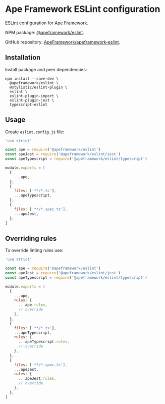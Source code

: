 # Ape Framework ESLint configuration

[ESLint](https://eslint.org) configuration for [Ape Framework](https://github.com/ApeFramework/apeframework).

NPM package: [@apeframework/eslint](https://www.npmjs.com/package/@apeframework/eslint).

GitHub repository: [ApeFramework/apeframework-eslint](https://github.com/ApeFramework/apeframework-eslint).

## Installation

Install package and peer dependencies:

```
npm install --save-dev \
  @apeframework/eslint \
  @stylistic/eslint-plugin \
  eslint \
  eslint-plugin-import \
  eslint-plugin-jest \
  typescript-eslint
```

## Usage

Create `eslint.config.js` file:

```js
'use strict'

const ape = require('@apeframework/eslint')
const apeJest = require('@apeframework/eslint/jest')
const apeTypescript = require('@apeframework/eslint/typescript')

module.exports = [
  {
    ...ape,
  },
  {
    files: ['**/*.ts'],
    ...apeTypescript,
  },
  {
    files: ['**/*.spec.ts'],
    ...apeJest,
  },
]
```

## Overriding rules

To override linting rules use:

```js
'use strict'

const ape = require('@apeframework/eslint')
const apeJest = require('@apeframework/eslint/jest')
const apeTypescript = require('@apeframework/eslint/typescript')

module.exports = [
  {
    ...ape,
    rules: {
      ...ape.rules,
      // override
    },
  },
  {
    files: ['**/*.ts'],
    ...apeTypescript,
    rules: {
      ...apeTypescript.rules,
      // override
    },
  },
  {
    files: ['**/*.spec.ts'],
    ...apeJest,
    rules: {
      ...apeJest.rules,
      // override
    },
  },
]
```
